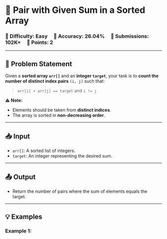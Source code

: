 # 🧮 Pair with Given Sum in a Sorted Array

### 🔹 Difficulty: Easy &nbsp;&nbsp;&nbsp; 🔹 Accuracy: 26.04% &nbsp;&nbsp;&nbsp; 🔹 Submissions: 102K+ &nbsp;&nbsp;&nbsp; 🔹 Points: 2

---

## 📝 Problem Statement

Given a **sorted array `arr[]`** and an **integer `target`**, your task is to **count the number of distinct index pairs** `(i, j)` such that:

> `arr[i] + arr[j] == target` and `i != j`

⚠️ **Note:**  
- Elements should be taken from **distinct indices**.
- The array is sorted in **non-decreasing order**.

---

## 📥 Input

- `arr[]`: A sorted list of integers.
- `target`: An integer representing the desired sum.

---

## 📤 Output

- Return the number of pairs where the sum of elements equals the target.

---

## 💡 Examples

### Example 1:
